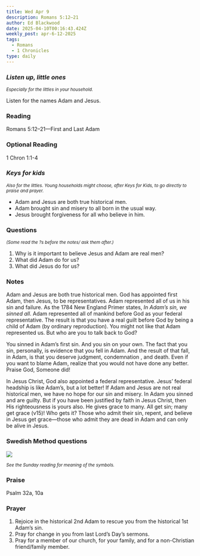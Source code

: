 ```yaml
---
title: Wed Apr 9
description: Romans 5:12–21
author: Ed Blackwood
date: 2025-04-10T00:16:43.424Z
weekly_post: apr-6-12-2025
tags:
  - Romans
  - 1 Chronicles
type: daily
---
```

### *Listen up, little ones*

<div><small><i>Especially for the littles in your household.</i></small></div>

Listen for the names Adam and Jesus.

### Reading

Romans 5:12–21—First and Last Adam

### O﻿ptional Reading

1 Chron 1:1-4

### *Keys for kids*

<div><small><i>Also for the littles. Young households might choose, after Keys for Kids, to go directly to praise and prayer.</i></small></div>

* Adam and Jesus are both true historical men.
* Adam brought sin and misery to all born in the usual way.
* Jesus brought forgiveness for all who believe in him.

### Questions

<div><small><i>(Some read the ?s before the notes/ ask them after.)</i></small></div>

1. Why is it important to believe Jesus and Adam are real men?
2. What did Adam do for us?
3. What did Jesus do for us?

### Notes

Adam and Jesus are both true historical men. God has appointed first Adam, then Jesus, to be representatives. Adam represented all of us in his sin and failure. As the 1784 New England Primer states, *In Adam’s sin, we sinned all*. Adam represented all of mankind before God as your federal representative. The result is that you have a real guilt before God by being a child of Adam (by ordinary reproduction). You might not like that Adam represented us. But who are you to talk back to God?

You sinned in Adam’s first sin. And you sin on your own. The fact that you sin, personally, is evidence that you fell in Adam. And the result of that fall, in Adam, is that you deserve judgment, condemnation , and death. Even if you want to blame Adam, realize that you would not have done any better. Praise God, Someone did!

In Jesus Christ, God also appointed a federal representative. Jesus’ federal headship is like Adam’s, but a lot better! If Adam and Jesus are not real historical men, we have no hope for our sin and misery. In Adam you sinned and are guilty. But if you have been justified by faith in Jesus Christ, then His righteousness is yours also. He gives grace to many. All get sin; many get grace (v15)! Who gets it? Those who admit their sin, repent, and believe in Jesus get grace—those who admit they are dead in Adam and can only be alive in Jesus. 

### Swedish Method questions

![](/static/img/family_worship_study_ed-swedish_questions.png)

<div><small><i>See the Sunday reading for meaning of the symbols.</i></small></div>

### Praise

P﻿salm 32a, 10a

### Prayer

1. Rejoice in the historical 2nd Adam to rescue you from the historical 1st Adam’s sin.
2. Pray for change in you from last Lord’s Day’s sermons.
3. Pray for a member of our church, for your family, and for a non-Christian friend/family member.